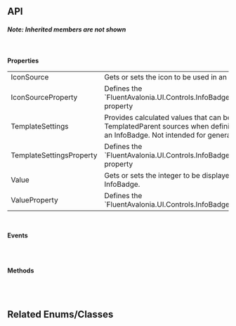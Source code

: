 ## API

<h5>Note: Inherited members are not shown</h5>
<br />

**Properties**

<table class="resourceTable">
<tr>
<td class="nameCell">IconSource</td>
<td>Gets or sets the icon to be used in an InfoBadge.
</td>
</tr>
<tr>
<td class="nameCell">IconSourceProperty</td>
<td>Defines the `FluentAvalonia.UI.Controls.InfoBadge.IconSource` property
</td>
</tr>
<tr>
<td class="nameCell">TemplateSettings</td>
<td>Provides calculated values that can be referenced as TemplatedParent sources when defining templates for an InfoBadge. Not intended for general use.
</td>
</tr>
<tr>
<td class="nameCell">TemplateSettingsProperty</td>
<td>Defines the `FluentAvalonia.UI.Controls.InfoBadge.TemplateSettings` property
</td>
</tr>
<tr>
<td class="nameCell">Value</td>
<td>Gets or sets the integer to be displayed in a numeric InfoBadge.
</td>
</tr>
<tr>
<td class="nameCell">ValueProperty</td>
<td>Defines the `FluentAvalonia.UI.Controls.InfoBadge.Value` property
</td>
</tr>
</table>


<br />

**Events**

<table class="resourceTable">
</table>


<br />

**Methods**

<table class="resourceTable">
</table>


<br />

## Related Enums/Classes



